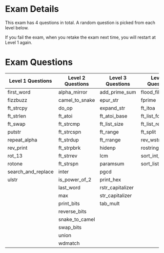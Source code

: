 # Exam Details
This exam has 4 questions in total. A random question is picked from each level below.

If you fail the exam, when you retake the exam next time, you will restart at Level 1 again.

# Exam Questions
| Level 1 Questions  | Level 2 Questions | Level 3 Questions | Level 4 Questions |
|--------------------|-------------------|-------------------|-------------------|
| first_word         | alpha_mirror      | add_prime_sum     | flood_fill        |
| fizzbuzz           | camel_to_snake    | epur_str          | fprime            |
| ft_strcpy          | do_op             | expand_str        | ft_itoa           |
| ft_strlen          | ft_atoi           | ft_atoi_base      | ft_list_foreach   |
| ft_swap            | ft_strcmp         | ft_list_size      | ft_list_remove_if |
| putstr             | ft_strcspn        | ft_range          | ft_split          |
| repeat_alpha       | ft_strdup         | ft_rrange         | rev_wstr          |
| rev_print          | ft_strpbrk        | hidenp            | rostring          |
| rot_13             | ft_strrev         | lcm               | sort_int_tab      |
| rotone             | ft_strspn         | paramsum          | sort_list         |
| search_and_replace | inter             | pgcd              |                   |
| ulstr              | is_power_of_2     | print_hex         |                   |
|                    | last_word         | rstr_capitalizer  |                   |
|                    | max               | str_capitalizer   |                   |
|                    | print_bits        | tab_mult          |                   |
|                    | reverse_bits      |                   |                   |
|                    | snake_to_camel    |                   |                   |
|                    | swap_bits         |                   |                   |
|                    | union             |                   |                   |
|                    | wdmatch           |                   |                   |
